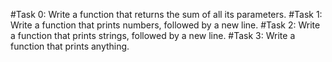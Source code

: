 #Task 0: Write a function that returns the sum of all its parameters.
#Task 1: Write a function that prints numbers, followed by a new line.
#Task 2: Write a function that prints strings, followed by a new line.
#Task 3: Write a function that prints anything.
